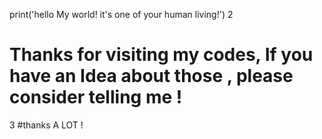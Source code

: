 print('hello My world! it's one of your human living!')
2
# Thanks for visiting my codes, If you have an Idea about those , please consider telling me !
3
#thanks A LOT !
